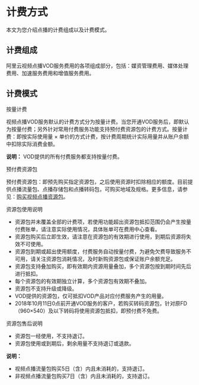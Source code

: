 # 计费方式

本文为您介绍点播的计费组成以及计费模式。

## 计费组成

阿里云视频点播VOD服务费用的各项组成部分，包括：媒资管理费用、媒体处理费用、加速服务费用和增值服务费用。

## 计费模式

按量计费

视频点播VOD服务默认的计费方式分为按量计费。当您开通VOD服务后，即默认为按量付费；另外针对常用付费服务功能支持预付费资源包的计费方式。按量计费：即按实际使用量 × 单价的方式计费，按计费周期统计实际用量并从账户余额中扣除实际消费金额。

**说明：** VOD提供的所有付费服务都支持按量付费。

预付费资源包

预付费资源包：即预先购买指定资源包，之后使用资源时扣除相应的额度。目前提供点播流量包、点播存储包和点播转码包，可购买地域及规格。更多信息，请参见：[购买视频点播资源包](https://common-buy-intl.alibabacloud.com/?spm=a3c0i.16119627.2449534240.4.68a3375ds2b0Ta&commodityCode=vod_flow_bag_intl#/buy)。

资源包使用说明

-   资源包并未覆盖全部的计费项，若使用功能超出资源包抵扣范围仍会产生按量付费账单，请注意实际使用情况，具体账单可在费用中心查看。
-   资源包购买后立即生效，请注意在资源包的有效期进行使用，到期后资源将失效不可使用。
-   资源包到期或超出使用额度，付费服务自动按量付费，为避免欠费导致服务不可用，请关注资源包消耗情况，及时新购资源包或保证账户余额充足。
-   资源包支持叠加购买，即有效期内资源用量叠加，多个资源包按到期时间先后进行抵扣。
-   每个资源包的有效期独立计算，多个资源包有效期不叠加。
-   资源包不支持升级或降级。
-   VOD提供的资源包，仅可抵扣VOD产品对应付费服务产生的用量。
-   2018年10月11日0点前开通VOD服务的客户，若购买转码资源包，针对原FD（960×540）及以下转码将使用资源包抵扣，即预付费不免费。

资源包售后说明

-   资源包一经使用，不支持退订。
-   资源包使用或到期后，剩余用量不支持退订或退款。

**说明：**

-   视频点播流量包购买5日（含）内且未消耗的，支持退订。
-   非视频点播流量包购买7日（含）内且未消耗的，支持退订。

